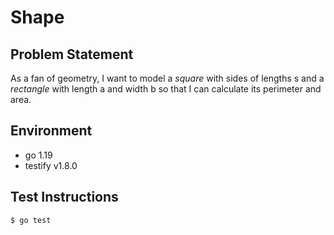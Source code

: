 # Shape

## Problem Statement

As a fan of geometry,
I want to model a *square* with sides of lengths s and a *rectangle* with length a and width b
so that I can calculate its perimeter and area.

## Environment

* go 1.19
* testify v1.8.0

## Test Instructions

```$ go test```

